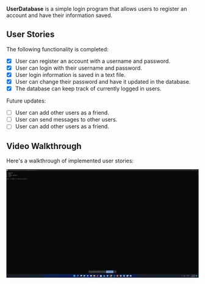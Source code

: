 **UserDatabase** is a simple login program that allows users to register an account and have their information saved.

## User Stories

The following functionality is completed:

- [x] User can register an account with a username and password.
- [x] User can login with their username and password.
- [x] User login information is saved in a text file.
- [x] User can change their password and have it updated in the database.
- [x] The database can keep track of currently logged in users.

Future updates:
- [ ] User can add other users as a friend.
- [ ] User can send messages to other users.
- [ ] User can add other users as a friend.

## Video Walkthrough

Here's a walkthrough of implemented user stories:

<img src='https://github.com/Kirazuto7/UserDatabase/blob/master/UserDatabase.gif' title='Video Walkthrough' width='700' alt='Video Walkthrough' />
